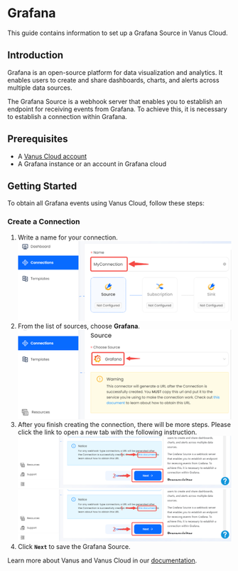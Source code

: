 # Grafana

This guide contains information to set up a Grafana Source in Vanus Cloud.

## Introduction

Grafana is an open-source platform for data visualization and analytics. It enables users to create and share dashboards, charts, and alerts across multiple data sources.

The Grafana Source is a webhook server that enables you to establish an endpoint for receiving events from Grafana. To achieve this, it is necessary to establish a connection within Grafana.

## Prerequisites

- A [Vanus Cloud account](https://cloud.vanus.ai)
- A Grafana instance or an account in Grafana cloud

## Getting Started

To obtain all Grafana events using Vanus Cloud, follow these steps:

### Create a Connection

1.  Write a name for your connection.
   ![img.png](images/connection.png)
2. From the list of sources, choose **Grafana**.
![img.png](images/grafana.png)
3. After you finish creating the connection, there will be more steps. Please click the link to open a new tab with the following instruction.   ![img.png](images/webhook_setup.png)
   ![img.png](images/webhook_setup.png)
4. Click **`Next`** to save the Grafana Source.

Learn more about Vanus and Vanus Cloud in our [documentation](https://docs.vanus.ai).
